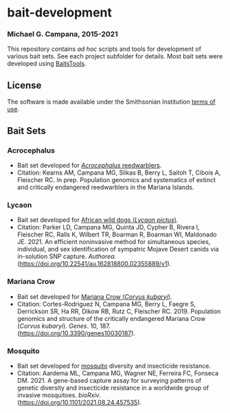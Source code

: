 # bait-development  

### Michael G. Campana, 2015-2021  

This repository contains *ad hoc* scripts and tools for development of various bait sets. See each project subfolder for details. Most bait sets were developed using [BaitsTools](https://github.com/campanam/BaitsTools).  

## License  
The software is made available under the Smithsonian Institution [terms of use](https://www.si.edu/termsofuse).  

## Bait Sets  
### Acrocephalus  
* Bait set developed for [*Acrocephalus* reedwarblers](Acrocephalus/).  
* Citation: Kearns AM, Campana MG, Slikas B, Berry L, Saitoh T, Cibois A, Fleischer RC. In prep. Population genomics and systematics of extinct and critically endangered reedwarblers in the Mariana Islands.  
### Lycaon
* Bait set developed for [African wild dogs (*Lycaon pictus*)](Lycaon/).  
* Citation: Parker LD, Campana MG, Quinta JD, Cypher B, Rivera I, Fleischer RC, Ralls K, Wilbert TR, Boarman R, Boarman WI, Maldonado JE. 2021. An efficient noninvasive method for simultaneous species, individual, and sex identification of sympatric Mojave Desert canids via in-solution SNP capture. *Authorea*. (https://doi.org/10.22541/au.162818800.02355889/v1).  
### Mariana Crow
* Bait set developed for [Mariana Crow (*Corvus kubaryi*)](MarianaCrow).  
* Citation: Cortes-Rodriguez N, Campana MG, Berry L, Faegre S, Derrickson SR, Ha RR, Dikow RB, Rutz C, Fleischer RC. 2019. Population genomics and structure of the critically endangered Mariana Crow (*Corvus kubaryi*). *Genes*. 10, 187. (https://doi.org/10.3390/genes10030187).  
### Mosquito  
* Bait set developed for [mosquito](Mosquito) diversity and insecticide resistance.  
* Citation: Aardema ML, Campana MG, Wagner NE, Ferreira FC, Fonseca DM. 2021. A gene-based capture assay for surveying patterns of genetic diversity and insecticide resistance in a worldwide group of invasive mosquitoes. *bioRxiv*. (https://doi.org/10.1101/2021.08.24.457535).  
